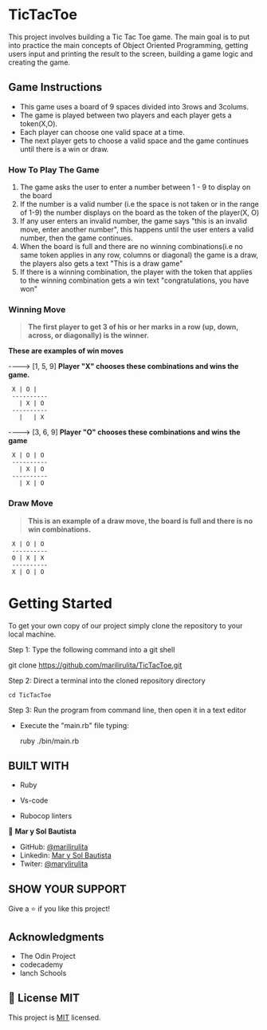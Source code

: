 # TicTacToe
This project involves building a Tic Tac Toe game. The main goal is to put into practice the main concepts of Object Oriented Programming, getting users input and printing the result to the screen, building a game logic and creating the game.

## Game Instructions
* This game uses a board of 9 spaces divided into  3rows and 3colums.
* The game is played between two players and each player gets a token(X,O).
* Each player can choose one valid space at a time.
* The next player gets to choose a valid space and the game continues until there is a win or draw.

### How To Play The Game
1. The game asks the user to enter a number between 1 - 9 to display on the board
2. If the number is a valid number (i.e the space is not taken or in the range of 1-9) the number displays on the board as the token of the player(X, O)
3. If any user enters an invalid number, the game says "this is an invalid move, enter another number", this happens until the user enters a valid number, then the game continues.
4. When the board is full and there are no winning combinations(i.e no same token applies in any row, columns or diagonal) the game is a draw, the players also gets a text "This is a draw game"
5. If there is a winning combination, the player with the token that applies to the winning combination gets a win text "congratulations, you have won"

### Winning Move
>**The first player to get 3 of his or her marks in a row (up, down, across, or diagonally) is the winner.**

**These are examples of win moves**

 ----> [1, 5, 9] **Player "X" chooses these combinations and wins the game.**

     X | O |   
     ----------
       | X | O
     ----------
       |   | X

 ----> [3, 6, 9] **Player "O" chooses these combinations and wins the game**

     X | O | O  
     ----------
       | X | O
     ----------
       | X | O

### Draw Move
> **This is an example of a draw move, the board is full and there is no win combinations.**

     X | O | O
     ----------
     O | X | X
     ----------
     X | O | O


# Getting Started

To get your own copy of our project simply clone the repository to your local machine.

Step 1: Type the following command into a git shell

git clone https://github.com/marilirulita/TicTacToe.git

Step 2: Direct a terminal into the cloned repository directory 
    
    cd TicTacToe

Step 3: Run the program from command line, then open it in a text editor

- Execute the "main.rb" file typing:

    ruby ./bin/main.rb

## BUILT WITH
- Ruby

- Vs-code

- Rubocop linters


👤 **Mar y Sol Bautista**
- GitHub: [@marilirulita](https://github.com/marilirulita)
- Linkedin: [Mar y Sol Bautista](https://www.linkedin.com/in/mar-y-sol-bautista-alvarez-5a6894151/)
- Twiter: [@marylirulita](https://twitter.com/marylirulita)


## SHOW YOUR SUPPORT
Give a ⭐️ if you like this project!


## Acknowledgments
- The Odin Project
- codecademy
- lanch Schools


## 📝 License MIT
This project is [MIT](LICENSE) licensed.
